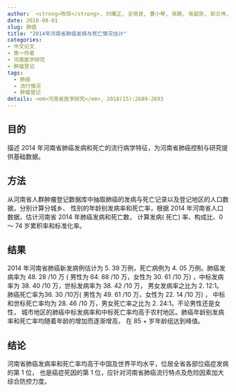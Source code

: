 ```yaml
---
author:  <strong>陈琼</strong>, 刘曙正, 全培良, 曹小琴, 张萌, 张韶凯, 郭兰伟, 孙喜斌
date: 2018-08-01
slug: 肺癌
title: "2014年河南省肺癌发病与死亡情况估计"
categories: 
- 中文论文
- 第一作者
- 河南医学研究
- 肿瘤登记
tags:
  - 肺癌
  - 流行情况
  - 肿瘤登记
details: <em>河南省医学研究</em>, 2018(15):2689-2693
---
```


## 目的  
描述 2014 年河南省肺癌发病和死亡的流行病学特征，为河南省肺癌控制与研究提供基础数据。

## 方法  
从河南省人群肿瘤登记数据库中抽取肺癌的发病与死亡记录以及登记地区的人口数据，分别计算分城乡、
性别的年龄别发病率和死亡率，根据 2014 年河南省人口数据，估计河南省 2014 年肺癌发病和死亡数，
计算发病( 死亡) 率、构成比、0 ～ 74 岁累积率和标准化率。

## 结果  
2014 年河南省肺癌新发病例估计为 5. 39 万例，死亡病例为 4. 05 万例。肺癌发病率为 48. 28 /10 万
( 男性为 64. 88 /10 万，女性为 30. 61 /10 万) ，中标发病率为 38. 40 /10 万，世标发病率为 38. 42 /10 万，
男女发病率之比为 2. 12∶1。肺癌死亡率为36. 30 /10万( 男性为 49. 61 /10 万，女性为 22. 14 /10 万) ，
中标和世标死亡率均为 28. 46 /10 万，男女死亡率之比为 2. 24∶1。不论男性还是女性，
城市地区的肺癌中标发病率和中标死亡率均高于农村地区。肺癌年龄别发病率和死亡率均随着年龄的增加而逐渐增高，
在 85 + 岁年龄组达到峰值。

## 结论  
河南省肺癌发病率和死亡率均高于中国及世界平均水平，位居全省各部位癌症发病的第 1 位，
也是癌症死因的第 1 位，应针对河南省肺癌流行特点及危险因素加大综合防控力度。